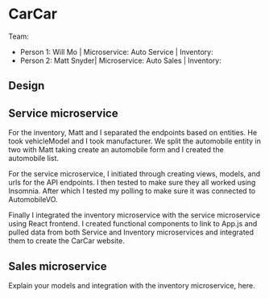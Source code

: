 # CarCar

Team:

- Person 1: Will Mo | Microservice: Auto Service | Inventory:
- Person 2: Matt Snyder| Microservice: Auto Sales | Inventory:

## Design

## Service microservice

For the inventory, Matt and I separated the endpoints based on entities. He took vehicleModel and I took manufacturer. We split the automobile entity in two with Matt taking create an automobile form and I created the automobile list.

For the service microservice, I initiated through creating views, models, and urls for the API endpoints. I then tested to make sure they all worked using Insomnia. After which I tested my polling to make sure it was connected to AutomobileVO.

Finally I integrated the inventory microservice with the service microservice using React frontend. I created functional components to link to App.js and pulled data from both Service and Inventory microservices and integrated them to create the CarCar website.

## Sales microservice

Explain your models and integration with the inventory
microservice, here.
